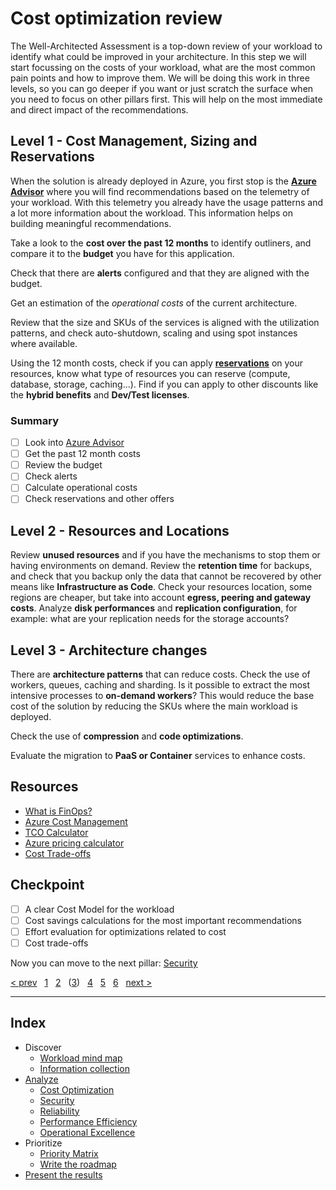 # Cost optimization review

The Well-Architected Assessment is a top-down review of your workload to
identify what could be improved in your architecture. In this step we will start
focussing on the costs of your workload, what are the most common pain points
and how to improve them. We will be doing this work in three levels, so you can
go deeper if you want or just scratch the surface when you need to focus on
other pillars first. This will help on the most immediate and direct impact of
the recommendations.

## Level 1 - Cost Management, Sizing and Reservations

When the solution is already deployed in Azure, you first stop is the
**[Azure Advisor][advisor]** where you will find recommendations based on the
telemetry of your workload. With this telemetry you already have the usage
patterns and a lot more information about the workload. This information helps
on building meaningful recommendations.

Take a look to the **cost over the past 12 months** to identify outliners, and
compare it to the **budget** you have for this application.

Check that there are **alerts** configured and that they are aligned with the
budget.

Get an estimation of the *operational costs* of the current architecture.

Review that the size and SKUs of the services is aligned with the utilization
patterns, and check auto-shutdown, scaling and using spot instances where
available.

Using the 12 month costs, check if you can apply
**[reservations][reservations]** on your resources, know what type of resources
you can reserve (compute, database, storage, caching...). Find if you can apply
to other discounts like the **hybrid benefits** and **Dev/Test licenses**.

### Summary

* [ ] Look into [Azure Advisor][advisor]
* [ ] Get the past 12 month costs
* [ ] Review the budget
* [ ] Check alerts
* [ ] Calculate operational costs
* [ ] Check reservations and other offers

## Level 2 - Resources and Locations

Review **unused resources** and if you have the mechanisms to stop them or having
environments on demand.
Review the **retention time** for backups, and check that you backup only the
data that cannot be recovered by other means like **Infrastructure as Code**.
Check your resources location, some regions are cheaper, but take into account
**egress, peering and gateway costs**.
Analyze **disk performances** and **replication configuration**, for example:
what are your replication needs for the storage accounts?

## Level 3 - Architecture changes

There are **architecture patterns** that can reduce costs. Check the use of
workers, queues, caching and sharding. Is it possible to extract the most
intensive processes to **on-demand workers**? This would reduce the base cost
of the solution by reducing the SKUs where the main workload is deployed.

Check the use of **compression** and **code optimizations**.

Evaluate the migration to **PaaS or Container** services to enhance costs.

## Resources

* [What is FinOps?][finops]
* [Azure Cost Management][costmanagement]
* [TCO Calculator][tco]
* [Azure pricing calculator][pricing]
* [Cost Trade-offs][tradeoffs]

## Checkpoint

* [ ] A clear Cost Model for the workload
* [ ] Cost savings calculations for the most important recommendations
* [ ] Effort evaluation for optimizations related to cost
* [ ] Cost trade-offs

Now you can move to the next pillar: [Security][3.B]

[advisor]: https://azure.microsoft.com/en-us/services/advisor/
[costmanagement]: https://docs.microsoft.com/azure/cost-management-billing/cost-management-billing-overview
[finops]: https://www.finops.org/introduction/what-is-finops/
[pricing]: https://azure.microsoft.com/pricing/calculator/
[reservations]: https://docs.microsoft.com/azure/cost-management-billing/reservations/save-compute-costs-reservations
[tco]: https://azure.microsoft.com/pricing/tco/calculator/
[tradeoffs]: https://docs.microsoft.com/azure/architecture/framework/cost/tradeoffs
[prev]: 02.Collection.md
[next]: 03.B.Security.md

[&lt; prev][prev] &nbsp; [1][1] &nbsp; [2][2] &nbsp; ([3][3]) &nbsp;
[4][4] &nbsp; [5][5] &nbsp; [6][6] &nbsp; [next &gt;][next]

---

## Index

* Discover
  * [Workload mind map][1]
  * [Information collection][2]
* [Analyze][3]
  * [Cost Optimization][3.A]
  * [Security][3.B]
  * [Reliability][3.C]
  * [Performance Efficiency][3.D]
  * [Operational Excellence][3.E]
* Prioritize
  * [Priority Matrix][4]
  * [Write the roadmap][5]
* [Present the results][6]

[1]: 01.Workload.md
[2]: 02.Collection.md
[3]: 03.Analyze.md
[3.A]: 03.A.CostOptimization.md
[3.B]: 03.B.Security.md
[3.C]: 03.C.Reliability.md
[3.D]: 03.D.Performance.md
[3.E]: 03.E.Operations.md
[4]: 04.Prioritize.md
[5]: 05.Roadmap.md
[6]: 06.Finalize.md
